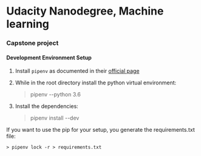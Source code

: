 # Udacity Nanodegree, Machine learning

### Capstone project

#### Development Environment Setup
1. Install `pipenv` as documented in their [official page](https://docs.pipenv.org/en/latest/)
2. While in the root directory install the python virtual environment:

	> pipenv --python 3.6

3. Install the dependencies:

	> pipenv install --dev

If you want to use the pip for your setup, you generate the requirements.txt file:

	> pipenv lock -r > requirements.txt